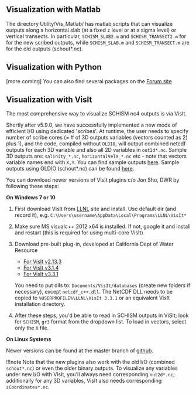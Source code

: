 ## Visualization with Matlab
The directory Utility/Vis_Matlab/ has matlab scripts that can visualize outputs along a horizontal slab (at a fixed
 z level or at a sigma level) or vertical transects. In particular, `SCHISM_SLAB2.m`  and `SCHISM_TRANSECT2.m` for for 
 the new scribed outputs, while `SCHISM_SLAB.m` and `SCHISM_TRANSECT.m` are for the old outputs (schout*.nc).

## Visualization with Python
[more coming] You can also find several packages on the [Forum site](http://ccrm.vims.edu/w/index.php/Share_your_tools)

## Visualization with VisIt
The most comprehensive way to visualize SCHISM nc4 outputs is via VisIt.

Shortly after v5.9.0, we have successfully implemented a new mode of efficient I/O using dedicated 'scribes'.
 At runtime, the user needs to specify number of scribe cores (= # of 3D outputs variables 
(vectors counted as 2) plus 1), and the code, compiled without `OLDIO`, will output 
 combined netcdf outputs for each 3D variable and also all 2D variables in `out2d*.nc`. 
Sample 3D outputs are: `salinity_*.nc`, `horizontalVelX_*.nc` etc - note that vectors variable names end with `X,Y`. You can find sample outputs [here](http://ccrm.vims.edu/yinglong/SVN_large_files/Scribe_IO_outputs/).
Sample outputs using OLDIO (schout*.nc) can be found [here](http://ccrm.vims.edu/yinglong/SVN_large_files/SCHISM_v5.6.1_sample_outputs/).

You can download newer versions of VisIt plugins c/o Jon Shu, DWR by following these steps:

**On Windows 7 or 10**

1. First download VisIt from [LLNL](https://wci.llnl.gov/simulation/computer-codes/visit/downloads) site and install. Use default dir (and record it), e.g. `C:\Users\username\AppData\Local\Programs\LLNL\VisIt*`
2. Make sure MS visualc++ 2012 x64 is installed. If not, google it and install and restart (this is required for using multi-core VisIt)
3. Download pre-built plug-in, developed at California Dept of Water Resource
    * [For VisIt v2.13.3](https://cadwr.box.com/s/5w8fxpmbe97iki322633yk29dvwmpaa8)
    * [For VisIt v3.1.4](https://cadwr.box.com/s/zf2gu4lylep8mt3f22ubnaeo5tjlpfos)
    * [For VisIt v3.3.1](https://cadwr.box.com/s/32fzfo8eh3mgng1ml6qhz22oj618vbmj)
    
    You need to put dlls to: `Documents/VisIt/databases` (create new folders if necessary), except `netcdf_c++.dll`. The NetCDF DLL needs to be copied to `%USERPROFILE%\LLNL\VisIt 3.3.1` or an equivalent VisIt installation directory.

4. After these steps, you'd be able to read in SCHISM outputs in ViSIt; look for `SCHISM`, `gr3` format from the dropdown list. To load in vectors, select only the `X` file.

**On Linux Systems**

Newer versions can be found at the master branch of [github](https://github.com/schism-dev/schism_visit_plugin).

!!!note
    Note that the new plugins also work with the old I/O (combined `schout*.nc`) or even the older binary outputs. To visualize any variables under new I/O with VisIt, you'll always need corresponding `out2d*.nc`; additionally for any 3D variables, VisIt also needs corresponding `zCoordinates*.nc`. 
